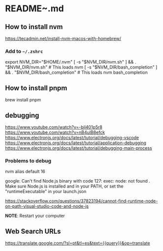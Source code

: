 # README~.md

## How to install nvm

https://tecadmin.net/install-nvm-macos-with-homebrew/

### Add to `~/.zshrc`

export NVM_DIR="$HOME/.nvm"
[ -s "$NVM_DIR/nvm.sh" ] && \. "$NVM_DIR/nvm.sh"  # This loads nvm
[ -s "$NVM_DIR/bash_completion" ] && \. "$NVM_DIR/bash_completion"  # This loads nvm bash_completion

## How to install pnpm

brew install pnpm

## debugging

https://www.youtube.com/watch?v=-bjl401p5r8
https://www.youtube.com/watch?v=nB4ulB8efck
https://www.electronjs.org/docs/latest/tutorial/debugging-vscode
https://www.electronjs.org/docs/latest/tutorial/application-debugging
https://www.electronjs.org/docs/latest/tutorial/debugging-main-process


### Problems to debug

nvm alias default 16

google: Can't find Node.js binary with code 127: exec: node: not found . Make sure Node.js is installed and in your PATH, or set the "runtimeExecutable" in your launch.json

https://stackoverflow.com/questions/37823194/cannot-find-runtime-node-on-path-visual-studio-code-and-node-js

**NOTE**: Restart your computer



## Web Search URLs

https://translate.google.com/?sl=pt&tl=es&text={{query}}&op=translate